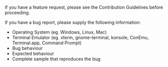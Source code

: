 If you have a feature request, please see the Contribution Guidelines before
proceeding.

If you have a bug report, please supply the following information:

- Operating System (eg. Windows, Linux, Mac)
- Terminal Emulator (eg. xterm, gnome-terminal, konsole, ConEmu, Terminal.app, Command Prompt)
- Bug behaviour
- Expected behaviour
- Complete sample that reproduces the bug
